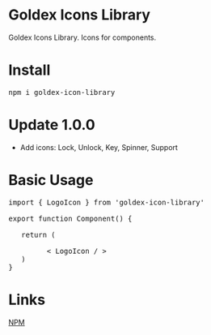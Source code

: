 # Goldex Icons Library

Goldex Icons Library. Icons for components.

# Install

<pre>
npm i goldex-icon-library
</pre>

# Update 1.0.0

<ul>
 <li>Add icons: Lock, Unlock, Key, Spinner, Support</li>
</ul>

# Basic Usage

<pre>
import { LogoIcon } from 'goldex-icon-library'

export function Component() {
     
   return (
       
         < LogoIcon / >
   )  
}
</pre>

# Links

<a href='https://www.npmjs.com/package/goldex-ui-library?activeTab=readme' target='_blank'>NPM</a>
